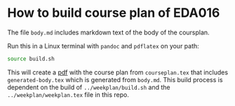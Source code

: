 # How to build course plan of EDA016 #

The file `body.md` includes markdown text of the body of the coursplan.

Run this in a Linux terminal with `pandoc` and `pdflatex` on your path:

```bash
source build.sh
```

This will create a [pdf](https://github.com/bjornregnell/lth-eda016-2015/blob/master/courseplan/courseplan.pdf) with the course plan from `courseplan.tex` that includes `generated-body.tex` which is generated from `body.md`. This build process is dependent on the build of `../weekplan/build.sh` and the `../weekplan/weekplan.tex` file in this repo.

